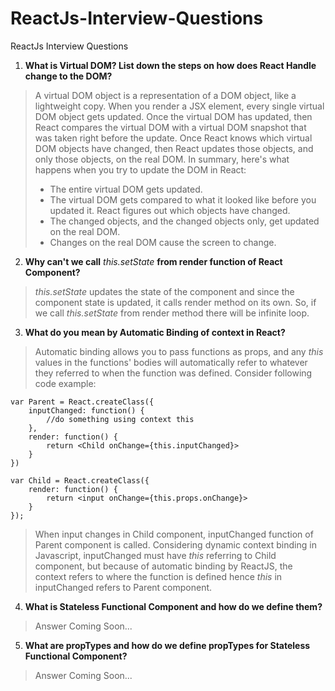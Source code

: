 # ReactJs-Interview-Questions
ReactJs Interview Questions

1. **What is Virtual DOM? List down the steps on how does React Handle change to the DOM?**
> A virtual DOM object is a representation of a DOM object, like a lightweight copy. When you render a JSX element, every single virtual DOM object gets updated. Once the virtual DOM has updated, then React compares the virtual DOM with a virtual DOM snapshot that was taken right before the update. Once React knows which virtual DOM objects have changed, then React updates those objects, and only those objects, on the real DOM.
> In summary, here's what happens when you try to update the DOM in React:
>
> - The entire virtual DOM gets updated.
> - The virtual DOM gets compared to what it looked like before you updated it. React figures out which objects have changed.
> - The changed objects, and the changed objects only, get updated on the real DOM.
> - Changes on the real DOM cause the screen to change.
2. **Why can't we call** *this.setState* **from render function of React Component?**
> *this.setState* updates the state of the component and since the component state is updated, it calls render method on its own. So, if we call *this.setState* from render method there will be infinite loop.
3. **What do you mean by Automatic Binding of context in React?**
> Automatic binding allows you to pass functions as props, and any *this* values in the functions' bodies will automatically refer to whatever they referred to when the function was defined. Consider following code example:

    var Parent = React.createClass({
        inputChanged: function() {
            //do something using context this
        },
        render: function() {
            return <Child onChange={this.inputChanged}>
        }
    })

    var Child = React.createClass({
        render: function() {
            return <input onChange={this.props.onChange}>
        }
    });
    
> When input changes in Child component, inputChanged function of Parent component is called. 
Considering dynamic context binding in Javascript, inputChanged must have *this* referring to Child component,
but because of automatic binding by ReactJS, the context refers to where the function is defined hence *this* 
in inputChanged refers to Parent component.

4. **What is Stateless Functional Component and how do we define them?**
> Answer Coming Soon...
5. **What are propTypes and how do we define propTypes for Stateless Functional Component?**
> Answer Coming Soon...
